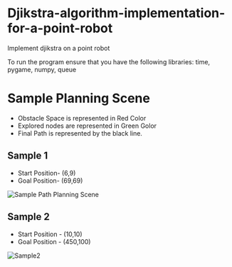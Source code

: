 # Djikstra-algorithm-implementation-for-a-point-robot
Implement djikstra on a point robot

To run the program ensure that you have the following libraries:
time, pygame, numpy, queue


# Sample Planning Scene
- Obstacle Space is represented in Red Color
- Explored nodes are represented in Green Golor
- Final Path is represented by the black line.

## Sample 1
- Start Position- (6,9)
- Goal Position-  (69,69)

![Sample Path Planning Scene](https://github.com/shivamsehgal77/Path-Planning-Djikstra/assets/112571645/aec9df5c-5e3e-4dc8-bbf9-81517479a51d)

## Sample 2
- Start Position - (10,10)
- Goal Position  - (450,100)

![Sample2](https://github.com/shivamsehgal77/Path-Planning-Djikstra/assets/112571645/6eafcb64-f140-4c92-a979-ce513cb47c5b)

